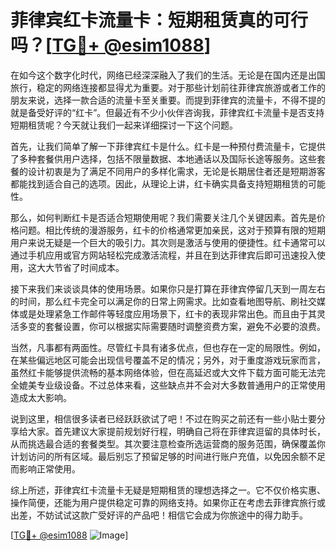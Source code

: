 # 菲律宾红卡流量卡：短期租赁真的可行吗？[[TG💪+ @esim1088](https://t.me/s/esim1088)]

在如今这个数字化时代，网络已经深深融入了我们的生活。无论是在国内还是出国旅行，稳定的网络连接都显得尤为重要。对于那些计划前往菲律宾旅游或者工作的朋友来说，选择一款合适的流量卡至关重要。而提到菲律宾的流量卡，不得不提的就是备受好评的“红卡”。但最近有不少小伙伴咨询我，菲律宾红卡流量卡是否支持短期租赁呢？今天就让我们一起来详细探讨一下这个问题。

首先，让我们简单了解一下菲律宾红卡是什么。红卡是一种预付费流量卡，它提供了多种套餐供用户选择，包括不限量数据、本地通话以及国际长途等服务。这些套餐的设计初衷是为了满足不同用户的多样化需求，无论是长期居住者还是短期游客都能找到适合自己的选项。因此，从理论上讲，红卡确实具备支持短期租赁的可能性。

那么，如何判断红卡是否适合短期使用呢？我们需要关注几个关键因素。首先是价格问题。相比传统的漫游服务，红卡的价格通常更加亲民，这对于预算有限的短期用户来说无疑是一个巨大的吸引力。其次则是激活与使用的便捷性。红卡通常可以通过手机应用或官方网站轻松完成激活流程，并且在到达菲律宾后即可迅速投入使用，这大大节省了时间成本。

接下来我们来谈谈具体的使用场景。如果你只是打算在菲律宾停留几天到一周左右的时间，那么红卡完全可以满足你的日常上网需求。比如查看地图导航、刷社交媒体或是处理紧急工作邮件等轻度应用场景下，红卡的表现非常出色。而且由于其灵活多变的套餐设置，你可以根据实际需要随时调整资费方案，避免不必要的浪费。

当然，凡事都有两面性。尽管红卡具有诸多优点，但也存在一定的局限性。例如，在某些偏远地区可能会出现信号覆盖不足的情况；另外，对于重度游戏玩家而言，虽然红卡能够提供流畅的基本网络体验，但在高延迟或大文件下载方面可能无法完全媲美专业级设备。不过总体来看，这些缺点并不会对大多数普通用户的正常使用造成太大影响。

说到这里，相信很多读者已经跃跃欲试了吧！不过在购买之前还有一些小贴士要分享给大家。首先建议大家提前规划好行程，明确自己将在菲律宾逗留的具体时长，从而挑选最合适的套餐类型。其次要注意检查所选运营商的服务范围，确保覆盖你计划访问的所有区域。最后别忘了预留足够的时间进行账户充值，以免因余额不足而影响正常使用。

综上所述，菲律宾红卡流量卡无疑是短期租赁的理想选择之一。它不仅价格实惠、操作简便，还能为用户提供稳定可靠的网络支持。如果你正在考虑去菲律宾旅行或出差，不妨试试这款广受好评的产品吧！相信它会成为你旅途中的得力助手。

[[TG💪+ @esim1088](https://t.me/s/esim1088) ![Image](https://i.postimg.cc/4NQfJmqS/Snipaste-2025-05-13-00-14-12.png)]